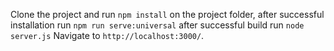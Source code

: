 Clone the project and run `npm install` on the project folder, after successful installation run `npm run serve:universal` after successful build run `node server.js` Navigate to `http://localhost:3000/`.